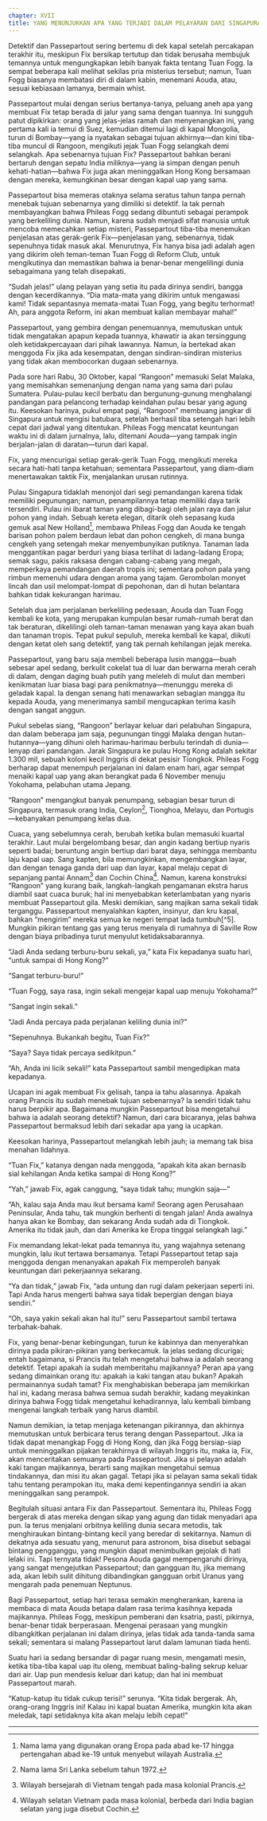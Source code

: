 ```yaml
---
chapter: XVII
title: YANG MENUNJUKKAN APA YANG TERJADI DALAM PELAYARAN DARI SINGAPURA KE HONG KONG
---
```


Detektif dan Passepartout sering bertemu di dek kapal setelah percakapan terakhir itu, meskipun Fix bersikap tertutup dan tidak berusaha membujuk temannya untuk mengungkapkan lebih banyak fakta tentang Tuan Fogg. Ia sempat beberapa kali melihat sekilas pria misterius tersebut; namun, Tuan Fogg biasanya membatasi diri di dalam kabin, menemani Aouda, atau, sesuai kebiasaan lamanya, bermain whist.

Passepartout mulai dengan serius bertanya-tanya, peluang aneh apa yang membuat Fix tetap berada di jalur yang sama dengan tuannya. Ini sungguh patut dipikirkan: orang yang jelas-jelas ramah dan menyenangkan ini, yang pertama kali ia temui di Suez, kemudian ditemui lagi di kapal Mongolia, turun di Bombay—yang ia nyatakan sebagai tujuan akhirnya—dan kini tiba-tiba muncul di Rangoon, mengikuti jejak Tuan Fogg selangkah demi selangkah. Apa sebenarnya tujuan Fix? Passepartout bahkan berani bertaruh dengan sepatu India miliknya—yang ia simpan dengan penuh kehati-hatian—bahwa Fix juga akan meninggalkan Hong Kong bersamaan dengan mereka, kemungkinan besar dengan kapal uap yang sama.

Passepartout bisa memeras otaknya selama seratus tahun tanpa pernah menebak tujuan sebenarnya yang dimiliki si detektif. Ia tak pernah membayangkan bahwa Phileas Fogg sedang dibuntuti sebagai perampok yang berkeliling dunia. Namun, karena sudah menjadi sifat manusia untuk mencoba memecahkan setiap misteri, Passepartout tiba-tiba menemukan penjelasan atas gerak-gerik Fix—penjelasan yang, sebenarnya, tidak sepenuhnya tidak masuk akal. Menurutnya, Fix hanya bisa jadi adalah agen yang dikirim oleh teman-teman Tuan Fogg di Reform Club, untuk mengikutinya dan memastikan bahwa ia benar-benar mengelilingi dunia sebagaimana yang telah disepakati.

“Sudah jelas!” ulang pelayan yang setia itu pada dirinya sendiri, bangga dengan kecerdikannya. “Dia mata-mata yang dikirim untuk mengawasi kami! Tidak sepantasnya memata-matai Tuan Fogg, yang begitu terhormat! Ah, para anggota Reform, ini akan membuat kalian membayar mahal!”

Passepartout, yang gembira dengan penemuannya, memutuskan untuk tidak mengatakan apapun kepada tuannya, khawatir ia akan tersinggung oleh ketidakpercayaan dari pihak lawannya. Namun, ia bertekad akan menggoda Fix jika ada kesempatan, dengan sindiran-sindiran misterius yang tidak akan membocorkan dugaan sebenarnya.

Pada sore hari Rabu, 30 Oktober, kapal “Rangoon” memasuki Selat Malaka, yang memisahkan semenanjung dengan nama yang sama dari pulau Sumatera. Pulau-pulau kecil berbatu dan bergunung-gunung menghalangi pandangan para pelancong terhadap keindahan pulau besar yang agung itu. Keesokan harinya, pukul empat pagi, “Rangoon” membuang jangkar di Singapura untuk mengisi batubara, setelah berhasil tiba setengah hari lebih cepat dari jadwal yang ditentukan. Phileas Fogg mencatat keuntungan waktu ini di dalam jurnalnya, lalu, ditemani Aouda—yang tampak ingin berjalan-jalan di daratan—turun dari kapal.

Fix, yang mencurigai setiap gerak-gerik Tuan Fogg, mengikuti mereka secara hati-hati tanpa ketahuan; sementara Passepartout, yang diam-diam menertawakan taktik Fix, menjalankan urusan rutinnya.

Pulau Singapura tidaklah menonjol dari segi pemandangan karena tidak memiliki pegunungan; namun, penampilannya tetap memiliki daya tarik tersendiri. Pulau ini ibarat taman yang dibagi-bagi oleh jalan raya dan jalur pohon yang indah. Sebuah kereta elegan, ditarik oleh sepasang kuda gemuk asal New Holland[^1], membawa Phileas Fogg dan Aouda ke tengah barisan pohon palem berdaun lebat dan pohon cengkeh, di mana bunga cengkeh yang setengah mekar menyembunyikan putiknya. Tanaman lada menggantikan pagar berduri yang biasa terlihat di ladang-ladang Eropa; semak sagu, pakis raksasa dengan cabang-cabang yang megah, memperkaya pemandangan daerah tropis ini; sementara pohon pala yang rimbun memenuhi udara dengan aroma yang tajam. Gerombolan monyet lincah dan usil melompat-lompat di pepohonan, dan di hutan belantara bahkan tidak kekurangan harimau.

Setelah dua jam perjalanan berkeliling pedesaan, Aouda dan Tuan Fogg kembali ke kota, yang merupakan kumpulan besar rumah-rumah berat dan tak beraturan, dikelilingi oleh taman-taman menawan yang kaya akan buah dan tanaman tropis. Tepat pukul sepuluh, mereka kembali ke kapal, diikuti dengan ketat oleh sang detektif, yang tak pernah kehilangan jejak mereka.

Passepartout, yang baru saja membeli beberapa lusin mangga—buah sebesar apel sedang, berkulit cokelat tua di luar dan berwarna merah cerah di dalam, dengan daging buah putih yang meleleh di mulut dan memberi kenikmatan luar biasa bagi para penikmatnya—menunggu mereka di geladak kapal. Ia dengan senang hati menawarkan sebagian mangga itu kepada Aouda, yang menerimanya sambil mengucapkan terima kasih dengan sangat anggun.

Pukul sebelas siang, “Rangoon” berlayar keluar dari pelabuhan Singapura, dan dalam beberapa jam saja, pegunungan tinggi Malaka dengan hutan-hutannya—yang dihuni oleh harimau-harimau berbulu terindah di dunia—lenyap dari pandangan. Jarak Singapura ke pulau Hong Kong adalah sekitar 1.300 mil, sebuah koloni kecil Inggris di dekat pesisir Tiongkok. Phileas Fogg berharap dapat menempuh perjalanan ini dalam enam hari, agar sempat menaiki kapal uap yang akan berangkat pada 6 November menuju Yokohama, pelabuhan utama Jepang.

“Rangoon” mengangkut banyak penumpang, sebagian besar turun di Singapura, termasuk orang India, Ceylon[^2], Tionghoa, Melayu, dan Portugis—kebanyakan penumpang kelas dua.

Cuaca, yang sebelumnya cerah, berubah ketika bulan memasuki kuartal terakhir. Laut mulai bergelombang besar, dan angin kadang bertiup nyaris seperti badai; beruntung angin bertiup dari barat daya, sehingga membantu laju kapal uap. Sang kapten, bila memungkinkan, mengembangkan layar, dan dengan tenaga ganda dari uap dan layar, kapal melaju cepat di sepanjang pantai Annam[^3] dan Cochin China[^4]. Namun, karena konstruksi “Rangoon” yang kurang baik, langkah-langkah pengamanan ekstra harus diambil saat cuaca buruk; hal ini menyebabkan keterlambatan yang nyaris membuat Passepartout gila. Meski demikian, sang majikan sama sekali tidak terganggu. Passepartout menyalahkan kapten, insinyur, dan kru kapal, bahkan “mengirim” mereka semua ke negeri tempat lada tumbuh[^5]. Mungkin pikiran tentang gas yang terus menyala di rumahnya di Saville Row dengan biaya pribadinya turut menyulut ketidaksabarannya.

“Jadi Anda sedang terburu-buru sekali, ya,” kata Fix kepadanya suatu hari, “untuk sampai di Hong Kong?”

“Sangat terburu-buru!”

“Tuan Fogg, saya rasa, ingin sekali mengejar kapal uap menuju Yokohama?”

“Sangat ingin sekali.”

“Jadi Anda percaya pada perjalanan keliling dunia ini?”

“Sepenuhnya. Bukankah begitu, Tuan Fix?”

“Saya? Saya tidak percaya sedikitpun.”

“Ah, Anda ini licik sekali!” kata Passepartout sambil mengedipkan mata kepadanya.

Ucapan ini agak membuat Fix gelisah, tanpa ia tahu alasannya. Apakah orang Prancis itu sudah menebak tujuan sebenarnya? Ia sendiri tidak tahu harus berpikir apa. Bagaimana mungkin Passepartout bisa mengetahui bahwa ia adalah seorang detektif? Namun, dari cara bicaranya, jelas bahwa Passepartout bermaksud lebih dari sekadar apa yang ia ucapkan.

Keesokan harinya, Passepartout melangkah lebih jauh; ia memang tak bisa menahan lidahnya.

“Tuan Fix,” katanya dengan nada menggoda, “apakah kita akan bernasib sial kehilangan Anda ketika sampai di Hong Kong?”

“Yah,” jawab Fix, agak canggung, “saya tidak tahu; mungkin saja—”

“Ah, kalau saja Anda mau ikut bersama kami! Seorang agen Perusahaan Peninsular, Anda tahu, tak mungkin berhenti di tengah jalan! Anda awalnya hanya akan ke Bombay, dan sekarang Anda sudah ada di Tiongkok. Amerika itu tidak jauh, dan dari Amerika ke Eropa tinggal selangkah lagi.”

Fix memandang lekat-lekat pada temannya itu, yang wajahnya setenang mungkin, lalu ikut tertawa bersamanya. Tetapi Passepartout tetap saja menggoda dengan menanyakan apakah Fix memperoleh banyak keuntungan dari pekerjaannya sekarang.

“Ya dan tidak,” jawab Fix, “ada untung dan rugi dalam pekerjaan seperti ini. Tapi Anda harus mengerti bahwa saya tidak bepergian dengan biaya sendiri.”

“Oh, saya yakin sekali akan hal itu!” seru Passepartout sambil tertawa terbahak-bahak.

Fix, yang benar-benar kebingungan, turun ke kabinnya dan menyerahkan dirinya pada pikiran-pikiran yang berkecamuk. Ia jelas sedang dicurigai; entah bagaimana, si Prancis itu telah mengetahui bahwa ia adalah seorang detektif. Tetapi apakah ia sudah memberitahu majikannya? Peran apa yang sedang dimainkan orang itu: apakah ia kaki tangan atau bukan? Apakah permainannya sudah tamat? Fix menghabiskan beberapa jam memikirkan hal ini, kadang merasa bahwa semua sudah berakhir, kadang meyakinkan dirinya bahwa Fogg tidak mengetahui kehadirannya, lalu kembali bimbang mengenai langkah terbaik yang harus diambil.

Namun demikian, ia tetap menjaga ketenangan pikirannya, dan akhirnya memutuskan untuk berbicara terus terang dengan Passepartout. Jika ia tidak dapat menangkap Fogg di Hong Kong, dan jika Fogg bersiap-siap untuk meninggalkan pijakan terakhirnya di wilayah Inggris itu, maka ia, Fix, akan menceritakan semuanya pada Passepartout. Jika si pelayan adalah kaki tangan majikannya, berarti sang majikan mengetahui semua tindakannya, dan misi itu akan gagal. Tetapi jika si pelayan sama sekali tidak tahu tentang perampokan itu, maka demi kepentingannya sendiri ia akan meninggalkan sang perampok.

Begitulah situasi antara Fix dan Passepartout. Sementara itu, Phileas Fogg bergerak di atas mereka dengan sikap yang agung dan tidak menyadari apa pun. Ia terus menjalani orbitnya keliling dunia secara metodis, tak menghiraukan bintang-bintang kecil yang beredar di sekitarnya. Namun di dekatnya ada sesuatu yang, menurut para astronom, bisa disebut sebagai bintang pengganggu, yang mungkin dapat menimbulkan gejolak di hati lelaki ini. Tapi ternyata tidak! Pesona Aouda gagal mempengaruhi dirinya, yang sangat mengejutkan Passepartout; dan gangguan itu, jika memang ada, akan lebih sulit dihitung dibandingkan gangguan orbit Uranus yang mengarah pada penemuan Neptunus.

Bagi Passepartout, setiap hari terasa semakin mengherankan, karena ia membaca di mata Aouda betapa dalam rasa terima kasihnya kepada majikannya. Phileas Fogg, meskipun pemberani dan ksatria, pasti, pikirnya, benar-benar tidak berperasaan. Mengenai perasaan yang mungkin dibangkitkan perjalanan ini dalam dirinya, jelas tidak ada tanda-tanda sama sekali; sementara si malang Passepartout larut dalam lamunan tiada henti.

Suatu hari ia sedang bersandar di pagar ruang mesin, mengamati mesin, ketika tiba-tiba kapal uap itu oleng, membuat baling-baling sekrup keluar dari air. Uap pun mendesis keluar dari katup; dan hal ini membuat Passepartout marah.

“Katup-katup itu tidak cukup terisi!” serunya. “Kita tidak bergerak. Ah, orang-orang Inggris ini! Kalau ini kapal buatan Amerika, mungkin kita akan meledak, tapi setidaknya kita akan melaju lebih cepat!”

---

[^1]: Nama lama yang digunakan orang Eropa pada abad ke-17 hingga pertengahan abad ke-19 untuk menyebut wilayah Australia.

[^2]: Nama lama Sri Lanka sebelum tahun 1972.

[^3]: Wilayah bersejarah di Vietnam tengah pada masa kolonial Prancis.

[^4]: Wilayah selatan Vietnam pada masa kolonial, berbeda dari India bagian selatan yang juga disebut Cochin.

[^2]: Ungkapan lama dalam bahasa Eropa untuk “mengutuk” atau “mengusir jauh-jauh,” sering digunakan dengan nada kesal atau marah.
